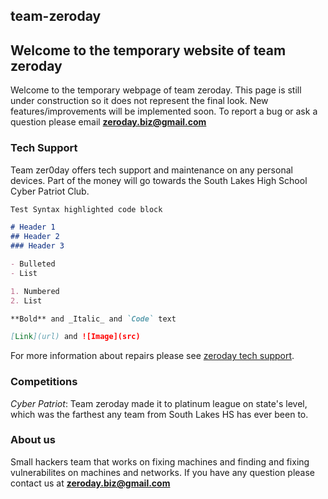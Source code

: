## team-zeroday
## Welcome to the temporary website of team zeroday

Welcome to the temporary webpage of team zeroday. This page is still under construction so it does not represent the final look. New features/improvements will be implemented soon. To report a bug or ask a question please email **zeroday.biz@gmail.com**

### Tech Support

Team zer0day offers tech support and maintenance on any personal devices. Part of the money will go towards the South Lakes High School Cyber Patriot Club.

```markdown
Test Syntax highlighted code block

# Header 1
## Header 2
### Header 3

- Bulleted
- List

1. Numbered
2. List

**Bold** and _Italic_ and `Code` text

[Link](url) and ![Image](src)
```

For more information about repairs please see [zeroday tech support](https://vladi443.github.io/team-zeroday/).

### Competitions

_Cyber Patriot_: Team zeroday made it to platinum league on state's level, which was the farthest any team from South Lakes HS has ever been to.

### About us

Small hackers team that works on fixing machines and finding and fixing vulnerabilites on machines and networks. If you have any question please contact us at **zeroday.biz@gmail.com**

